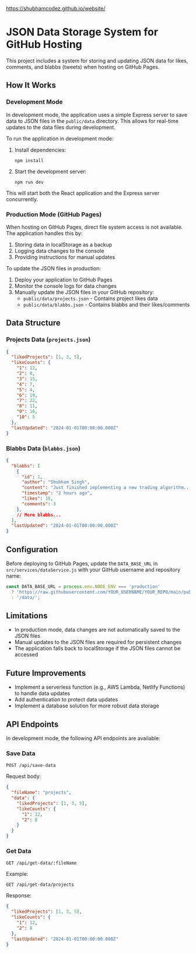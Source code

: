 https://shubhamcodez.github.io/website/

# JSON Data Storage System for GitHub Hosting

This project includes a system for storing and updating JSON data for likes, comments, and blabbs (tweets) when hosting on GitHub Pages.

## How It Works

### Development Mode

In development mode, the application uses a simple Express server to save data to JSON files in the `public/data` directory. This allows for real-time updates to the data files during development.

To run the application in development mode:

1. Install dependencies:
   ```
   npm install
   ```

2. Start the development server:
   ```
   npm run dev
   ```

This will start both the React application and the Express server concurrently.

### Production Mode (GitHub Pages)

When hosting on GitHub Pages, direct file system access is not available. The application handles this by:

1. Storing data in localStorage as a backup
2. Logging data changes to the console
3. Providing instructions for manual updates

To update the JSON files in production:

1. Deploy your application to GitHub Pages
2. Monitor the console logs for data changes
3. Manually update the JSON files in your GitHub repository:
   - `public/data/projects.json` - Contains project likes data
   - `public/data/blabbs.json` - Contains blabbs and their likes/comments

## Data Structure

### Projects Data (`projects.json`)

```json
{
  "likedProjects": [1, 3, 5],
  "likeCounts": {
    "1": 12,
    "2": 8,
    "3": 15,
    "4": 7,
    "5": 4,
    "6": 19,
    "7": 22,
    "8": 11,
    "9": 16,
    "10": 5
  },
  "lastUpdated": "2024-01-01T00:00:00.000Z"
}
```

### Blabbs Data (`blabbs.json`)

```json
{
  "blabbs": [
    {
      "id": 1,
      "author": "Shubham Singh",
      "content": "Just finished implementing a new trading algorithm...",
      "timestamp": "2 hours ago",
      "likes": 15,
      "comments": 3
    },
    // More blabbs...
  ],
  "lastUpdated": "2024-01-01T00:00:00.000Z"
}
```

## Configuration

Before deploying to GitHub Pages, update the `DATA_BASE_URL` in `src/services/dataService.js` with your GitHub username and repository name:

```javascript
const DATA_BASE_URL = process.env.NODE_ENV === 'production' 
  ? 'https://raw.githubusercontent.com/YOUR_USERNAME/YOUR_REPO/main/public/data/'
  : '/data/';
```

## Limitations

- In production mode, data changes are not automatically saved to the JSON files
- Manual updates to the JSON files are required for persistent changes
- The application falls back to localStorage if the JSON files cannot be accessed

## Future Improvements

- Implement a serverless function (e.g., AWS Lambda, Netlify Functions) to handle data updates
- Add authentication to protect data updates
- Implement a database solution for more robust data storage

## API Endpoints

In development mode, the following API endpoints are available:

### Save Data
```
POST /api/save-data
```
Request body:
```json
{
  "fileName": "projects",
  "data": {
    "likedProjects": [1, 3, 5],
    "likeCounts": {
      "1": 12,
      "2": 8
    }
  }
}
```

### Get Data
```
GET /api/get-data/:fileName
```
Example:
```
GET /api/get-data/projects
```
Response:
```json
{
  "likedProjects": [1, 3, 5],
  "likeCounts": {
    "1": 12,
    "2": 8
  },
  "lastUpdated": "2024-01-01T00:00:00.000Z"
}
```
